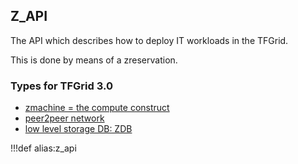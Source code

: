 ## Z_API

The API which describes how to deploy IT workloads in the TFGrid.

This is done by means of a zreservation.

### Types for TFGrid 3.0

- [zmachine = the compute construct](api_zmachine)
- [peer2peer network](api_znet)
- [low level storage DB: ZDB](api_zdb)


!!!def alias:z_api